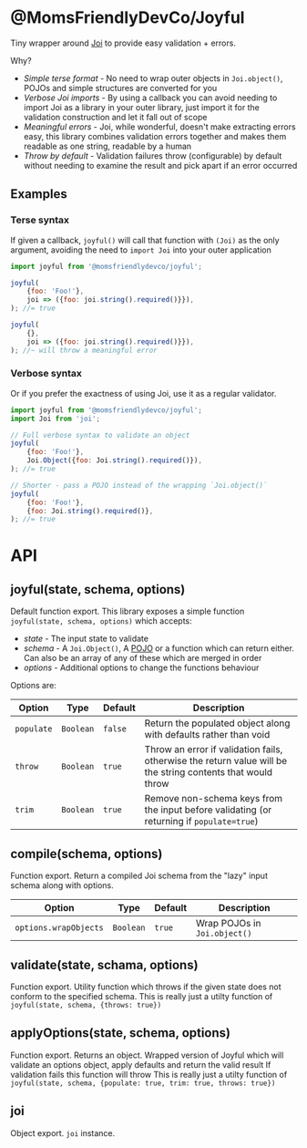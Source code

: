 @MomsFriendlyDevCo/Joyful
=========================
Tiny wrapper around [Joi](https://joi.dev/api) to provide easy validation + errors.

Why?

* *Simple terse format* - No need to wrap outer objects in `Joi.object()`, POJOs and simple structures are converted for you
* *Verbose Joi imports* - By using a callback you can avoid needing to import Joi as a library in your outer library, just import it for the validation construction and let it fall out of scope
* *Meaningful errors* - Joi, while wonderful, doesn't make extracting errors easy, this library combines validation errors together and makes them readable as one string, readable by a human
* *Throw by default* - Validation failures throw (configurable) by default without needing to examine the result and pick apart if an error occurred


Examples
--------

### Terse syntax
If given a callback, `joyful()` will call that function with `(Joi)` as the only argument, avoiding the need to `import Joi` into your outer application

```javascript
import joyful from '@momsfriendlydevco/joyful';

joyful(
    {foo: 'Foo!'},
    joi => ({foo: joi.string().required()}}),
); //= true

joyful(
    {},
    joi => ({foo: joi.string().required()}}),
); //~ will throw a meaningful error
```

### Verbose syntax
Or if you prefer the exactness of using Joi, use it as a regular validator.

```javascript
import joyful from '@momsfriendlydevco/joyful';
import Joi from 'joi';

// Full verbose syntax to validate an object
joyful(
    {foo: 'Foo!'},
    Joi.Object({foo: Joi.string().required()}),
); //= true

// Shorter - pass a POJO instead of the wrapping `Joi.object()`
joyful(
    {foo: 'Foo!'},
    {foo: Joi.string().required()},
); //= true
```


API
===

joyful(state, schema, options)
-----------------------------
Default function export.
This library exposes a simple function `joyful(state, schema, options)` which accepts:

* _state_ - The input state to validate
* _schema_ - A `Joi.Object()`, A [POJO](https://www.wikiwand.com/en/Plain_Old_Java_Object) or a function which can return either. Can also be an array of any of these which are merged in order
* _options_ - Additional options to change the functions behaviour

Options are:

| Option     | Type      | Default | Description                                                                                                 |
|------------|-----------|---------|-------------------------------------------------------------------------------------------------------------|
| `populate` | `Boolean` | `false` | Return the populated object along with defaults rather than void                                            |
| `throw`    | `Boolean` | `true`  | Throw an error if validation fails, otherwise the return value will be the string contents that would throw |
| `trim`     | `Boolean` | `true`  | Remove non-schema keys from the input before validating (or returning if `populate=true`)                   |


compile(schema, options)
------------------------
Function export.
Return a compiled Joi schema from the "lazy" input schema along with options.

| Option                | Type      | Default | Description                  |
|-----------------------|-----------|---------|------------------------------|
| `options.wrapObjects` | `Boolean` | `true`  | Wrap POJOs in `Joi.object()` |


validate(state, schama, options)
--------------------------------
Function export.
Utility function which throws if the given state does not conform to the specified schema.
This is really just a utilty function of `joyful(state, schema, {throws: true})`


applyOptions(state, schema, options)
------------------------------------
Function export. Returns an object.
Wrapped version of Joyful which will validate an options object, apply defaults and return the valid result
If validation fails this function will throw
This is really just a utilty function of `joyful(state, schema, {populate: true, trim: true, throws: true})`


joi
---
Object export.
`joi` instance.
